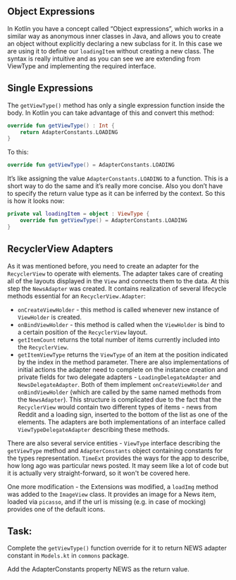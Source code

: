 Object Expressions
------------------
In Kotlin you have a concept called “Object expressions”, which works in a similar way as anonymous inner classes in Java, and allows you to create an object without explicitly declaring a new subclass for it. In this case we are using it to define our `loadingItem` without creating a new class. The syntax is really intuitive and as you can see we are extending from ViewType and implementing the required interface.

Single Expressions
------------------

The `getViewType()` method has only a single expression function inside the body. In Kotlin you can take advantage of this and convert this method:


```kotlin
override fun getViewType() : Int {
    return AdapterConstants.LOADING
}
```      
To this:


```kotlin
override fun getViewType() = AdapterConstants.LOADING
```      
It’s like assigning the value `AdapterConstants.LOADING` to a function. This is a short way to do the same and it’s really more concise. Also you don’t have to specify the return value type as it can be inferred by the context. So this is how it looks now:


```kotlin
private val loadingItem = object : ViewType {
    override fun getViewType() = AdapterConstants.LOADING
}
```      
RecyclerView Adapters
---------------------

As it was mentioned before, you need to create an adapter for the `RecyclerView` to operate with elements. The adapter takes care of creating all of the layouts displayed in the `View` and connects them to the data. At this step the `NewsAdapter` was created. It contains realization of several lifecycle methods essential for an `RecyclerView.Adapter`:
* `onCreateViewHolder` - this method is called whenever new instance of `ViewHolder` is created.
* `onBindViewHolder` - this method is called when the `ViewHolder` is bind to a certain position of the `RecyclerView` layout.
* `getItemCount` returns the total number of items currently included into the `RecyclerView`.
* `getItemViewType` returns the `ViewType` of an item at the position indicated by the index in the method parameter.
There are also implementations of initial actions the adapter need to complete on the instance creation and private fields for two delegate adapters - `LoadingDelegateAdapter` and `NewsDelegateAdapter`. Both of them implement `onCreateViewHolder` and `onBindViewHolder` (which are called by the same named methods from the `NewsAdapter`). This structure is complicated due to the fact that the `RecyclerView` would contain two different types of items - news from Reddit and a loading sign, inserted to the bottom of the list as one of the elements. The adapters are both implementations of an interface called `ViewTypeDelegateAdapter` describing these methods.

There are also several service entities - `ViewType` interface describing the `getViewType` method and `AdapterConstants` object containing constants for the types representation. `TimeExt` provides the ways for the app to describe, how long ago was particular news posted. It may seem like a lot of code but it is actually very straight-forward, so it won't be covered here.

One more modification - the Extensions was modified, a `loadImg` method was added to the `ImageView` class. It provides an image for a News item, loaded via `picasso`, and if the url is missing (e.g. in case of mocking) provides one of the default icons.

Task:
-----

Complete the `getViewType()` function override for it to return NEWS adapter constant in `Models.kt` in `commons` package.

  
<div class='hint'>Add the AdapterConstants property NEWS as the return value.</div>
